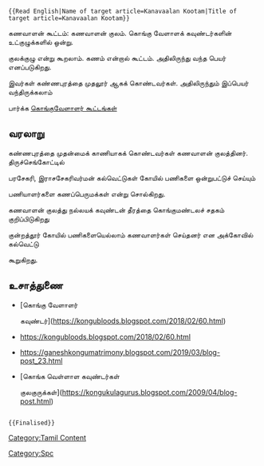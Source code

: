 ```{=mediawiki}
{{Read English|Name of target article=Kanavaalan Kootam|Title of target article=Kanavaalan Kootam}}
```
கணவாளன் கூட்டம்: கணவாளன் குலம். கொங்கு வேளாளக் கவுண்டர்களின் உட்குழுக்களில் ஒன்று.
குலக்குழு என்று கூறலாம். கணம் என்றால் கூட்டம். அதிலிருந்து வந்த பெயர் எனப்படுகிறது.
இவர்கள் கண்ணபுரத்தை முதலூர் ஆகக் கொண்டவர்கள். அதிலிருந்தும் இப்பெயர் வந்திருக்கலாம்

பார்க்க [கொங்குவேளாளர் கூட்டங்கள்](கொங்குவேளாளர்_கூட்டங்கள் "wikilink")

## வரலாறு

கண்ணபுரத்தை முதன்மைக் காணியாகக் கொண்டவர்கள் கணவாளன் குலத்தினர். திருச்செங்கோட்டில்
பரசேகரி, இராசசேகரிவர்மன் கல்வெட்டுகள் கோயில் பணிகளை ஒன்றுபட்டுச் செய்யும்
பணியாளர்களை கணப்பெருமக்கள் என்று சொல்கிறது.

கணவாளன் குலத்து நல்லயக் கவுண்டன் தீரத்தை கொங்குமண்டலச் சதகம் குறிப்பிடுகிறது

குன்றத்தூர் கோயில் பணிகளையெல்லாம் கணவாளர்கள் செய்தனர் என அக்கோவில் கல்வெட்டு
கூறுகிறது.

## உசாத்துணை

-   [கொங்கு வேளாளர்
    கவுண்டர்](https://kongubloods.blogspot.com/2018/02/60.html)
-   <https://kongubloods.blogspot.com/2018/02/60.html>
-   <https://ganeshkongumatrimony.blogspot.com/2019/03/blog-post_23.html>
-   [கொங்க வெள்ளாள கவுண்டர்கள்
    குலகுருக்கள்](https://kongukulagurus.blogspot.com/2009/04/blog-post.html)

```{=mediawiki}
{{Finalised}}
```
[Category:Tamil Content](Category:Tamil_Content "wikilink")
[Category:Spc](Category:Spc "wikilink")
